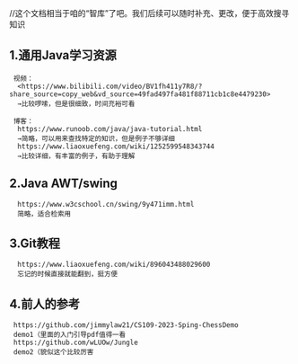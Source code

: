 //这个文档相当于咱的“智库”了吧。我们后续可以随时补充、更改，便于高效搜寻知识

## 1.通用Java学习资源

     视频： 
      <https://www.bilibili.com/video/BV1fh411y7R8/?share_source=copy_web&vd_source=49fad497fa481f88711cb1c8e4479230>
      →比较啰嗦，但是很细致，时间充裕可看
      
     博客：
      https://www.runoob.com/java/java-tutorial.html
      →简略，可以用来查找特定的知识，但是例子不够详细
      https://www.liaoxuefeng.com/wiki/1252599548343744
      →比较详细，有丰富的例子，有助于理解
      
## 2.Java AWT/swing
      https://www.w3cschool.cn/swing/9y471imm.html
      简略，适合检索用
      
## 3.Git教程
      https://www.liaoxuefeng.com/wiki/896043488029600
      忘记的时候直接就能翻到，挺方便

## 4.前人的参考
     https://github.com/jimmylaw21/CS109-2023-Sping-ChessDemo
     demo1（里面的入门引导pdf值得一看
     https://github.com/wLUOw/Jungle
     demo2（貌似这个比较厉害
      
